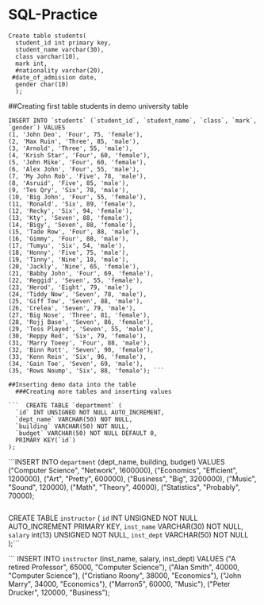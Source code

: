 # SQL-Practice

```
Create table students(
  student_id int primary key,
  student_name varchar(30),
  class varchar(10),
  mark int,
  #nationality varchar(20),
 #date_of_admission date,
  gender char(10)
  );
  ```
  ##Creating first table students in demo university table
  
```
INSERT INTO `students` (`student_id`, `student_name`, `class`, `mark`, `gender`) VALUES
(1, 'John Deo', 'Four', 75, 'female'),
(2, 'Max Ruin', 'Three', 85, 'male'),
(3, 'Arnold', 'Three', 55, 'male'),
(4, 'Krish Star', 'Four', 60, 'female'),
(5, 'John Mike', 'Four', 60, 'female'),
(6, 'Alex John', 'Four', 55, 'male'),
(7, 'My John Rob', 'Five', 78, 'male'),
(8, 'Asruid', 'Five', 85, 'male'),
(9, 'Tes Qry', 'Six', 78, 'male'),
(10, 'Big John', 'Four', 55, 'female'),
(11, 'Ronald', 'Six', 89, 'female'),
(12, 'Recky', 'Six', 94, 'female'),
(13, 'Kty', 'Seven', 88, 'female'),
(14, 'Bigy', 'Seven', 88, 'female'),
(15, 'Tade Row', 'Four', 88, 'male'),
(16, 'Gimmy', 'Four', 88, 'male'),
(17, 'Tumyu', 'Six', 54, 'male'),
(18, 'Honny', 'Five', 75, 'male'),
(19, 'Tinny', 'Nine', 18, 'male'),
(20, 'Jackly', 'Nine', 65, 'female'),
(21, 'Babby John', 'Four', 69, 'female'),
(22, 'Reggid', 'Seven', 55, 'female'),
(23, 'Herod', 'Eight', 79, 'male'),
(24, 'Tiddy Now', 'Seven', 78, 'male'),
(25, 'Giff Tow', 'Seven', 88, 'male'),
(26, 'Crelea', 'Seven', 79, 'male'),
(27, 'Big Nose', 'Three', 81, 'female'),
(28, 'Rojj Base', 'Seven', 86, 'female'),
(29, 'Tess Played', 'Seven', 55, 'male'),
(30, 'Reppy Red', 'Six', 79, 'female'),
(31, 'Marry Toeey', 'Four', 88, 'male'),
(32, 'Binn Rott', 'Seven', 90, 'female'),
(33, 'Kenn Rein', 'Six', 96, 'female'),
(34, 'Gain Toe', 'Seven', 69, 'male'),
(35, 'Rows Noump', 'Six', 88, 'female'); ```

##Inserting demo data into the table
  ###Creating more tables and inserting values
  
```  CREATE TABLE `department` (
  `id` INT UNSIGNED NOT NULL AUTO_INCREMENT,
  `dept_name` VARCHAR(50) NOT NULL,
  `building` VARCHAR(50) NOT NULL,
  `budget` VARCHAR(50) NOT NULL DEFAULT 0,
  PRIMARY KEY(`id`)
);
```

 ```INSERT INTO `department` (dept_name, building, budget) VALUES
  ("Computer Science", "Network", 1600000),
  ("Economics", "Efficient", 1200000),
  ("Art", "Pretty", 600000),
  ("Business", "Big", 3200000),
  ("Music", "Sound", 120000),
  ("Math", "Theory", 40000),
  ("Statistics", "Probably", 70000);
  ```
  ```
  CREATE TABLE `instructor` (
  `id` INT UNSIGNED NOT NULL AUTO_INCREMENT PRIMARY KEY,
  `inst_name` VARCHAR(30) NOT NULL,
  `salary` int(13) UNSIGNED NOT NULL,
  `inst_dept` VARCHAR(50) NOT NULL
);```

```  INSERT INTO `instructor` (inst_name, salary, inst_dept) VALUES
  ("A retired Professor", 65000, "Computer Science"),
  ("Alan Smith", 40000, "Computer Science"),
  ("Cristiano Roony", 38000, "Economics"),
  ("John Marry", 34000, "Economics"),
  ("Marron5", 60000, "Music"),
  ("Peter Drucker", 120000, "Business");
  ```
  
  
